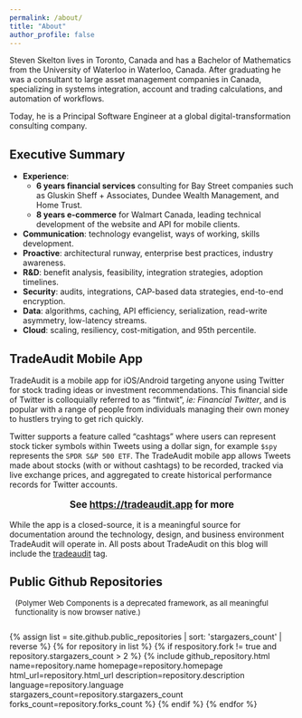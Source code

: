 ```yaml
---
permalink: /about/
title: "About"
author_profile: false
---
```


Steven Skelton lives in Toronto, Canada and has a Bachelor of Mathematics from the University of Waterloo in Waterloo, Canada.
After graduating he was a consultant to large asset management companies in Canada, specializing in systems integration, account and trading calculations, and automation of workflows.

Today, he is a Principal Software Engineer at a global digital-transformation consulting company.

## Executive Summary

- **Experience**:
  - **6 years financial services** consulting for Bay Street companies such as Gluskin Sheff + Associates, Dundee Wealth Management, and Home Trust.
  - **8 years e-commerce** for Walmart Canada, leading technical development of the website and API for mobile clients.
- **Communication**: technology evangelist, ways of working, skills development.
- **Proactive**: architectural runway, enterprise best practices, industry awareness.
- **R&D**: benefit analysis, feasibility, integration strategies, adoption timelines.
- **Security**: audits, integrations, CAP-based data strategies, end-to-end encryption.
- **Data**: algorithms, caching, API efficiency, serialization, read-write asymmetry, low-latency streams.
- **Cloud**: scaling, resiliency, cost-mitigation, and 95th percentile.

## TradeAudit Mobile App

TradeAudit is a mobile app for iOS/Android targeting anyone using Twitter for stock trading ideas or investment recommendations. This financial side of Twitter is colloquially referred to as “fintwit”, _ie: Financial Twitter_, and is popular with a range of people from individuals managing their own money to hustlers trying to get rich quickly.

Twitter supports a feature called “cashtags” where users can represent stock ticker symbols within Tweets using a dollar sign, for example `$spy` represents the `SPDR S&P 500 ETF`. The TradeAudit mobile app allows Tweets made about stocks (with or without cashtags) to be recorded, tracked via live exchange prices, and aggregated to create historical performance records for Twitter accounts.

<p style="font-size:larger;font-weight:bold;text-align:center;">
  See <a href="https://tradeaudit.app" target="_blank" title="TradeAudit Mobile App">https://tradeaudit.app</a> for more
</p>

While the app is a closed-source, it is a meaningful source for documentation around the technology, design, and business environment TradeAudit will operate in.  All posts about TradeAudit on this blog will include the [tradeaudit](https://www.stevenskelton.ca/tags/#tradeaudit) tag.

## Public Github Repositories

<p style="font-size:small;margin-left:10px;">(Polymer Web Components is a deprecated framework, as all meaningful functionality is now browser native.)</p>

<div style="display:flex;flex-wrap:wrap;-webkit-flex-wrap:wrap;list-style:none;padding-inline-start:0px;">

{% assign list = site.github.public_repositories | sort: 'stargazers_count' | reverse %}
{% for repository in list %}
{% if respository.fork != true and repository.stargazers_count > 2 %}
{%
  include github_repository.html
  name=repository.name
  homepage=repository.homepage
  html_url=repository.html_url
  description=repository.description
  language=repository.language
  stargazers_count=repository.stargazers_count
  forks_count=repository.forks_count
%}
{% endif %}
{% endfor %}
  
</div>
